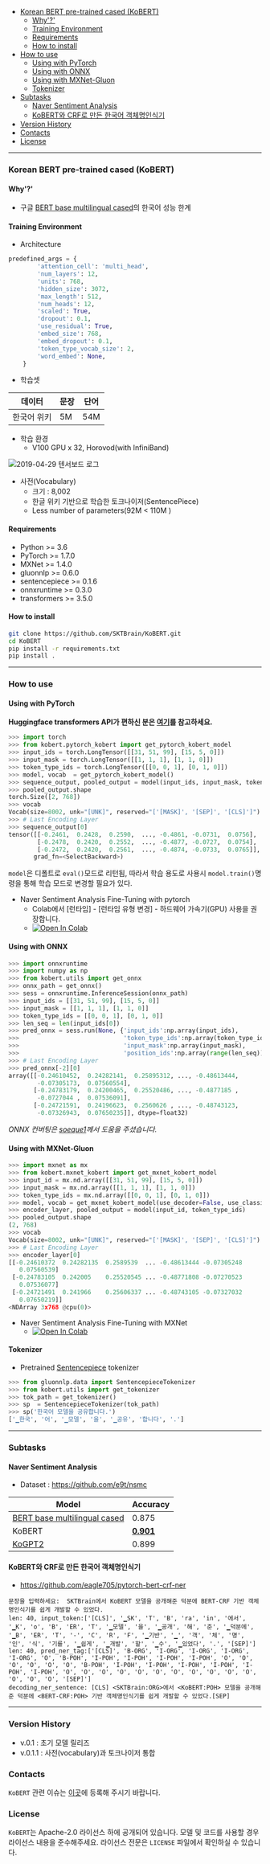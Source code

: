 

<!-- @import "[TOC]" {cmd="toc" depthFrom=1 depthTo=6 orderedList=false} -->

<!-- code_chunk_output -->

- [Korean BERT pre-trained cased (KoBERT)](#korean-bert-pre-trained-cased-kobert)
  - [Why'?'](#why)
  - [Training Environment](#training-environment)
  - [Requirements](#requirements)
  - [How to install](#how-to-install)
- [How to use](#how-to-use)
  - [Using with PyTorch](#using-with-pytorch)
  - [Using with ONNX](#using-with-onnx)
  - [Using with MXNet-Gluon](#using-with-mxnet-gluon)
  - [Tokenizer](#tokenizer)
- [Subtasks](#subtasks)
  - [Naver Sentiment Analysis](#naver-sentiment-analysis)
  - [KoBERT와 CRF로 만든 한국어 객체명인식기](#kobert와-crf로-만든-한국어-객체명인식기)
- [Version History](#version-history)
- [Contacts](#contacts)
- [License](#license)

<!-- /code_chunk_output -->

---

### Korean BERT pre-trained cased (KoBERT)

#### Why'?'

* 구글 [BERT base multilingual cased](https://github.com/google-research/bert/blob/master/multilingual.md)의 한국어 성능 한계

#### Training Environment

* Architecture

```python
predefined_args = {
        'attention_cell': 'multi_head',
        'num_layers': 12,
        'units': 768,
        'hidden_size': 3072,
        'max_length': 512,
        'num_heads': 12,
        'scaled': True,
        'dropout': 0.1,
        'use_residual': True,
        'embed_size': 768,
        'embed_dropout': 0.1,
        'token_type_vocab_size': 2,
        'word_embed': None,
    }
```

* 학습셋

| 데이터  |  문장  | 단어 |
|---|---|---|
| 한국어 위키  |  5M |  54M  |

* 학습 환경
  * V100 GPU x 32, Horovod(with InfiniBand)

![2019-04-29 텐서보드 로그](imgs/2019-04-29_TensorBoard.png)

* 사전(Vocabulary)
  * 크기 : 8,002
  * 한글 위키 기반으로 학습한 토크나이저(SentencePiece)
  * Less number of parameters(92M < 110M )

#### Requirements

* Python >= 3.6
* PyTorch >= 1.7.0
* MXNet >= 1.4.0
* gluonnlp >= 0.6.0
* sentencepiece >= 0.1.6
* onnxruntime >= 0.3.0
* transformers >= 3.5.0

#### How to install

```sh
git clone https://github.com/SKTBrain/KoBERT.git
cd KoBERT
pip install -r requirements.txt
pip install .
```

---

### How to use

#### Using with PyTorch

**Huggingface transformers API가 편하신 분은 [여기](kobert_hf)를 참고하세요.** 

```python
>>> import torch
>>> from kobert.pytorch_kobert import get_pytorch_kobert_model
>>> input_ids = torch.LongTensor([[31, 51, 99], [15, 5, 0]])
>>> input_mask = torch.LongTensor([[1, 1, 1], [1, 1, 0]])
>>> token_type_ids = torch.LongTensor([[0, 0, 1], [0, 1, 0]])
>>> model, vocab  = get_pytorch_kobert_model()
>>> sequence_output, pooled_output = model(input_ids, input_mask, token_type_ids)
>>> pooled_output.shape
torch.Size([2, 768])
>>> vocab
Vocab(size=8002, unk="[UNK]", reserved="['[MASK]', '[SEP]', '[CLS]']")
>>> # Last Encoding Layer
>>> sequence_output[0]
tensor([[-0.2461,  0.2428,  0.2590,  ..., -0.4861, -0.0731,  0.0756],
        [-0.2478,  0.2420,  0.2552,  ..., -0.4877, -0.0727,  0.0754],
        [-0.2472,  0.2420,  0.2561,  ..., -0.4874, -0.0733,  0.0765]],
       grad_fn=<SelectBackward>)
```

`model`은 디폴트로 `eval()`모드로 리턴됨, 따라서 학습 용도로 사용시 `model.train()`명령을 통해 학습 모드로 변경할 필요가 있다.

- Naver Sentiment Analysis Fine-Tuning with pytorch
  - Colab에서 [런타임] - [런타임 유형 변경] - 하드웨어 가속기(GPU) 사용을 권장합니다.
  - [![Open In Colab](https://colab.research.google.com/assets/colab-badge.svg)](https://colab.research.google.com/github/SKTBrain/KoBERT/blob/master/scripts/NSMC/naver_review_classifications_pytorch_kobert.ipynb)


#### Using with ONNX

```python
>>> import onnxruntime
>>> import numpy as np
>>> from kobert.utils import get_onnx
>>> onnx_path = get_onnx()
>>> sess = onnxruntime.InferenceSession(onnx_path)
>>> input_ids = [[31, 51, 99], [15, 5, 0]]
>>> input_mask = [[1, 1, 1], [1, 1, 0]]
>>> token_type_ids = [[0, 0, 1], [0, 1, 0]]
>>> len_seq = len(input_ids[0])
>>> pred_onnx = sess.run(None, {'input_ids':np.array(input_ids),
>>>                             'token_type_ids':np.array(token_type_ids),
>>>                             'input_mask':np.array(input_mask),
>>>                             'position_ids':np.array(range(len_seq))})
>>> # Last Encoding Layer
>>> pred_onnx[-2][0]
array([[-0.24610452,  0.24282141,  0.25895312, ..., -0.48613444,
        -0.07305173,  0.07560554],
       [-0.24783179,  0.24200465,  0.25520486, ..., -0.4877185 ,
        -0.0727044 ,  0.07536091],
       [-0.24721591,  0.24196623,  0.2560626 , ..., -0.48743123,
        -0.07326943,  0.07650235]], dtype=float32)
```

_ONNX 컨버팅은 [soeque1](https://github.com/soeque1)께서 도움을 주셨습니다._

#### Using with MXNet-Gluon

```python
>>> import mxnet as mx
>>> from kobert.mxnet_kobert import get_mxnet_kobert_model
>>> input_id = mx.nd.array([[31, 51, 99], [15, 5, 0]])
>>> input_mask = mx.nd.array([[1, 1, 1], [1, 1, 0]])
>>> token_type_ids = mx.nd.array([[0, 0, 1], [0, 1, 0]])
>>> model, vocab = get_mxnet_kobert_model(use_decoder=False, use_classifier=False)
>>> encoder_layer, pooled_output = model(input_id, token_type_ids)
>>> pooled_output.shape
(2, 768)
>>> vocab
Vocab(size=8002, unk="[UNK]", reserved="['[MASK]', '[SEP]', '[CLS]']")
>>> # Last Encoding Layer
>>> encoder_layer[0]
[[-0.24610372  0.24282135  0.2589539  ... -0.48613444 -0.07305248
   0.07560539]
 [-0.24783105  0.242005    0.25520545 ... -0.48771808 -0.07270523
   0.07536077]
 [-0.24721491  0.241966    0.25606337 ... -0.48743105 -0.07327032
   0.07650219]]
<NDArray 3x768 @cpu(0)>
```

- Naver Sentiment Analysis Fine-Tuning with MXNet
  - [![Open In Colab](https://colab.research.google.com/assets/colab-badge.svg)](https://colab.research.google.com/github/SKTBrain/KoBERT/blob/master/scripts/NSMC/naver_review_classifications_gluon_kobert.ipynb)

#### Tokenizer

* Pretrained [Sentencepiece](https://github.com/google/sentencepiece) tokenizer

```python
>>> from gluonnlp.data import SentencepieceTokenizer
>>> from kobert.utils import get_tokenizer
>>> tok_path = get_tokenizer()
>>> sp  = SentencepieceTokenizer(tok_path)
>>> sp('한국어 모델을 공유합니다.')
['▁한국', '어', '▁모델', '을', '▁공유', '합니다', '.']
```

---

### Subtasks

#### Naver Sentiment Analysis

- Dataset : https://github.com/e9t/nsmc


| Model |  Accuracy  |
|---|---|
| [BERT base multilingual cased](https://github.com/google-research/bert/blob/master/multilingual.md) |  0.875  |
| KoBERT | **[0.901](logs/bert_naver_small_512_news_simple_20190624.txt)**|
| [KoGPT2](https://github.com/SKT-AI/KoGPT2) | 0.899 |

#### KoBERT와 CRF로 만든 한국어 객체명인식기

- https://github.com/eagle705/pytorch-bert-crf-ner


```
문장을 입력하세요:  SKTBrain에서 KoBERT 모델을 공개해준 덕분에 BERT-CRF 기반 객체명인식기를 쉽게 개발할 수 있었다.
len: 40, input_token:['[CLS]', '▁SK', 'T', 'B', 'ra', 'in', '에서', '▁K', 'o', 'B', 'ER', 'T', '▁모델', '을', '▁공개', '해', '준', '▁덕분에', '▁B', 'ER', 'T', '-', 'C', 'R', 'F', '▁기반', '▁', '객', '체', '명', '인', '식', '기를', '▁쉽게', '▁개발', '할', '▁수', '▁있었다', '.', '[SEP]']
len: 40, pred_ner_tag:['[CLS]', 'B-ORG', 'I-ORG', 'I-ORG', 'I-ORG', 'I-ORG', 'O', 'B-POH', 'I-POH', 'I-POH', 'I-POH', 'I-POH', 'O', 'O', 'O', 'O', 'O', 'O', 'B-POH', 'I-POH', 'I-POH', 'I-POH', 'I-POH', 'I-POH', 'I-POH', 'O', 'O', 'O', 'O', 'O', 'O', 'O', 'O', 'O', 'O', 'O', 'O', 'O', 'O', '[SEP]']
decoding_ner_sentence: [CLS] <SKTBrain:ORG>에서 <KoBERT:POH> 모델을 공개해준 덕분에 <BERT-CRF:POH> 기반 객체명인식기를 쉽게 개발할 수 있었다.[SEP]
```

---

### Version History

* v.0.1 : 초기 모델 릴리즈
* v.0.1.1 : 사전(vocabulary)과 토크나이저 통합

### Contacts

`KoBERT` 관련 이슈는 [이곳](https://github.com/SKTBrain/KoBERT/issues)에 등록해 주시기 바랍니다.

### License

`KoBERT`는 Apache-2.0 라이선스 하에 공개되어 있습니다. 모델 및 코드를 사용할 경우 라이선스 내용을 준수해주세요. 라이선스 전문은 `LICENSE` 파일에서 확인하실 수 있습니다.
